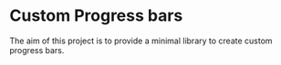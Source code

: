 # Custom Progress bars

The aim of this project is to provide a minimal library to create custom progress bars.

